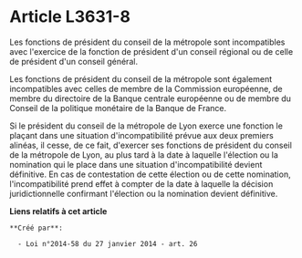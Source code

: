 # Article L3631-8

Les fonctions de président du conseil de la métropole sont incompatibles avec l'exercice de la fonction de président d'un
conseil régional ou de celle de président d'un conseil général.

Les fonctions de président du conseil de la métropole sont également incompatibles avec celles de membre de la Commission
européenne, de membre du directoire de la Banque centrale européenne ou de membre du Conseil de la politique monétaire de la
Banque de France.

Si le président du conseil de la métropole de Lyon exerce une fonction le plaçant dans une situation d'incompatibilité prévue
aux deux premiers alinéas, il cesse, de ce fait, d'exercer ses fonctions de président du conseil de la métropole de Lyon, au
plus tard à la date à laquelle l'élection ou la nomination qui le place dans une situation d'incompatibilité devient
définitive. En cas de contestation de cette élection ou de cette nomination, l'incompatibilité prend effet à compter de la
date à laquelle la décision juridictionnelle confirmant l'élection ou la nomination devient définitive.

**Liens relatifs à cet article**

	**Créé par**:

	  - Loi n°2014-58 du 27 janvier 2014 - art. 26
